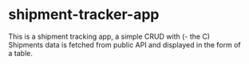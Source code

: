 # shipment-tracker-app
This is a shipment tracking app, a simple CRUD with (- the C)<br>
Shipments data is fetched from public API and displayed in the form of <br>
a table.
